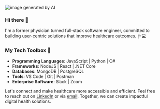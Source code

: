 ![image generated by AI](https://i.imgur.com/Szfnybu.jpg)
### Hi there 👋
I'm a former physician turned full-stack software engineer, committed to building user-centric solutions that improve healthcare outcomes. 🩺💻

### My Tech Toolbox 🧰

- **Programming Languages**: JavaScript | Python | C# 
- **Frameworks**: NodeJS | React | .NET Core 
- **Databases**: MongoDB | PostgreSQL
- **Tools**: VS Code | Git | Postman
- **Enterprise Software**: Slack | Zoom

Let's connect and make healthcare more accessible and efficient. Feel free to reach out on [LinkedIn](https://www.linkedin.com/in/can-gologlu/) or via [email](mailto:can@xn--glolu-jua30a.com). Together, we can create impactful digital health solutions.

<!--
**cango91/cango91** is a ✨ _special_ ✨ repository because its `README.md` (this file) appears on your GitHub profile.

Here are some ideas to get you started:

- 🔭 I’m currently working on ...
- 🌱 I’m currently learning ...
- 👯 I’m looking to collaborate on ...
- 🤔 I’m looking for help with ...
- 💬 Ask me about ...
- 📫 How to reach me: ...
- 😄 Pronouns: ...
- ⚡ Fun fact: ...
-->
